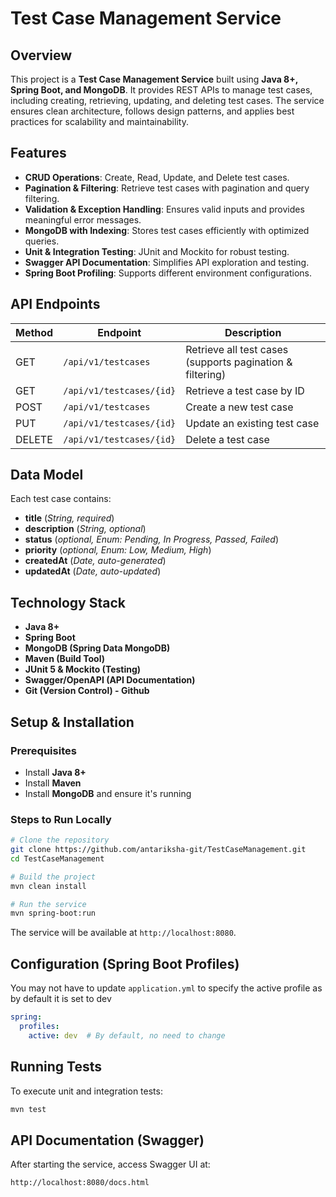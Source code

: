 # Test Case Management Service

## Overview
This project is a **Test Case Management Service** built using **Java 8+, Spring Boot, and MongoDB**. It provides REST APIs to manage test cases, including creating, retrieving, updating, and deleting test cases. The service ensures clean architecture, follows design patterns, and applies best practices for scalability and maintainability.

## Features
- **CRUD Operations**: Create, Read, Update, and Delete test cases.
- **Pagination & Filtering**: Retrieve test cases with pagination and query filtering.
- **Validation & Exception Handling**: Ensures valid inputs and provides meaningful error messages.
- **MongoDB with Indexing**: Stores test cases efficiently with optimized queries.
- **Unit & Integration Testing**: JUnit and Mockito for robust testing.
- **Swagger API Documentation**: Simplifies API exploration and testing.
- **Spring Boot Profiling**: Supports different environment configurations.

## API Endpoints
| Method | Endpoint                 | Description |
|--------|--------------------------|-------------|
| GET | `/api/v1/testcases`      | Retrieve all test cases (supports pagination & filtering) |
| GET | `/api/v1/testcases/{id}` | Retrieve a test case by ID |
| POST | `/api/v1/testcases`      | Create a new test case |
| PUT | `/api/v1/testcases/{id}` | Update an existing test case |
| DELETE | `/api/v1/testcases/{id}` | Delete a test case |

## Data Model
Each test case contains:
- **title** (*String, required*)
- **description** (*String, optional*)
- **status** (*optional, Enum: Pending, In Progress, Passed, Failed*)
- **priority** (*optional, Enum: Low, Medium, High*)
- **createdAt** (*Date, auto-generated*)
- **updatedAt** (*Date, auto-updated*)

## Technology Stack
- **Java 8+**
- **Spring Boot**
- **MongoDB (Spring Data MongoDB)**
- **Maven (Build Tool)**
- **JUnit 5 & Mockito (Testing)**
- **Swagger/OpenAPI (API Documentation)**
- **Git (Version Control) - Github**

## Setup & Installation
### Prerequisites
- Install **Java 8+**
- Install **Maven**
- Install **MongoDB** and ensure it's running

### Steps to Run Locally
```bash
# Clone the repository
git clone https://github.com/antariksha-git/TestCaseManagement.git
cd TestCaseManagement

# Build the project
mvn clean install

# Run the service
mvn spring-boot:run
```
The service will be available at `http://localhost:8080`.

## Configuration (Spring Boot Profiles)
You may not have to update `application.yml` to specify the active profile as by default it is set to dev
```yaml
spring:
  profiles:
    active: dev  # By default, no need to change
```

## Running Tests
To execute unit and integration tests:
```bash
mvn test
```

## API Documentation (Swagger)
After starting the service, access Swagger UI at:
```
http://localhost:8080/docs.html
```



